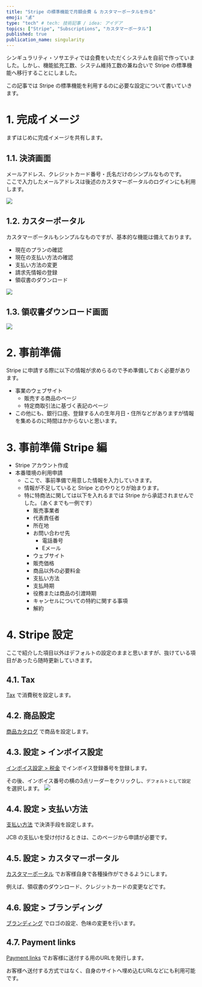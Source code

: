 ```yaml
---
title: "Stripe の標準機能で月額会費 & カスタマーポータルを作る"
emoji: "💰"
type: "tech" # tech: 技術記事 / idea: アイデア
topics: ["Stripe", "Subscriptions", "カスタマーポータル"]
published: true
publication_name: singularity
---
```


シンギュラリティ・ソサエティでは会費をいただくシステムを自前で作っていました。しかし、機能拡充工数、システム維持工数の兼ね合いで Stripe の標準機能へ移行することにしました。

この記事では Stripe の標準機能を利用するのに必要な設定について書いていきます。

# 1. 完成イメージ
まずはじめに完成イメージを共有します。

## 1.1. 決済画面
メールアドレス、クレジットカード番号・氏名だけのシンプルなものです。  
ここで入力したメールアドレスは後述のカスタマーポータルのログインにも利用します。

![](/images/stripe/checkout.png)

## 1.2. カスターポータル
カスタマーポータルもシンプルなものですが、基本的な機能は備えております。
- 現在のプランの確認
- 現在の支払い方法の確認
- 支払い方法の変更
- 請求先情報の登録
- 領収書のダウンロード

![](/images/stripe/customer_portal_main.png)

## 1.3. 領収書ダウンロード画面
![](/images/stripe/download_invoice.png)

# 2. 事前準備
Stripe に申請する際に以下の情報が求めらるので予め準備しておく必要があります。

- 事業のウェブサイト
  - 販売する商品のページ
  - 特定商取引法に基づく表記のページ
- この他にも、銀行口座、登録する人の生年月日・住所などがありますが情報を集めるのに時間はかからないと思います。

# 3. 事前準備 Stripe 編 
- Stripe アカウント作成
- 本番環境の利用申請
  - ここで、事前準備で用意した情報を入力していきます。
  - 情報が不足していると Stripe とのやりとりが始まります。
  - 特に特商法に関しては以下を入れるまでは Stripe から承認されませんでした。（あくまでも一例です）
    - 販売事業者
    - 代表責任者
    - 所在地
    - お問い合わせ先
      - 電話番号
      - Eメール
    - ウェブサイト
    - 販売価格
    - 商品以外の必要料金
    - 支払い方法
    - 支払時期
    - 役務または商品の引渡時期	
    - キャンセルについての特約に関する事項	
    - 解約

# 4. Stripe 設定
ここで紹介した項目以外はデフォルトの設定のままと思いますが、抜けている項目があったら随時更新していきます。

## 4.1. Tax 
[Tax](https://dashboard.stripe.com/test/tax/registrations) で消費税を設定します。

## 4.2. 商品設定
[商品カタログ](https://dashboard.stripe.com/products) で商品を設定します。

## 4.3. 設定 > インボイス設定
[インボイス設定 > 税金](https://dashboard.stripe.com/settings/billing/invoice?tab=tax) でインボイス登録番号を登録します。

その後、インボイス番号の横の3点リーダーをクリックし、`デフォルトとして設定` を選択します。
![](/images/stripe/invoice.png)

## 4.4. 設定 > 支払い方法
[支払い方法](https://dashboard.stripe.com/settings/payment_methods) で決済手段を設定します。

JCB の支払いを受け付けるときは、このページから申請が必要です。

## 4.5. 設定 > カスタマーポータル
[カスタマーポータル](https://dashboard.stripe.com/settings/billing/portal) でお客様自身で各種操作ができるようにします。

例えば、領収書のダウンロード、クレジットカードの変更などです。

## 4.6. 設定 > ブランディング
[ブランディング](https://dashboard.stripe.com/settings/branding) でロゴの設定、色味の変更を行います。

## 4.7. Payment links
[Payment links](https://dashboard.stripe.com/test/payment-links) でお客様に送付する用のURLを発行します。

お客様へ送付する方式ではなく、自身のサイトへ埋め込むURLなどにも利用可能です。